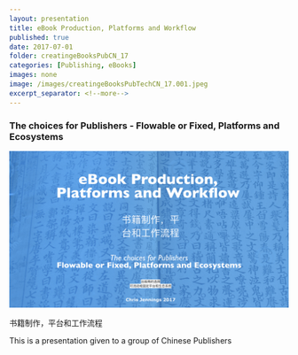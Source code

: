 ```yaml
---
layout: presentation
title: eBook Production, Platforms and Workflow
published: true
date: 2017-07-01
folder: creatingeBooksPubCN_17
categories: [Publishing, eBooks]
images: none
image: /images/creatingeBooksPubTechCN_17.001.jpeg
excerpt_separator: <!--more-->
---
```


### The choices for Publishers - Flowable or Fixed, Platforms and Ecosystems

[![The first frame of the presentation](/images/creatingeBooksPubTechCN_17.001.jpeg)](/images/creatingeBooksPubTechCN_17.001.jpeg)

<!--more-->

书籍制作，平台和工作流程

This is a presentation given to a group of Chinese Publishers
